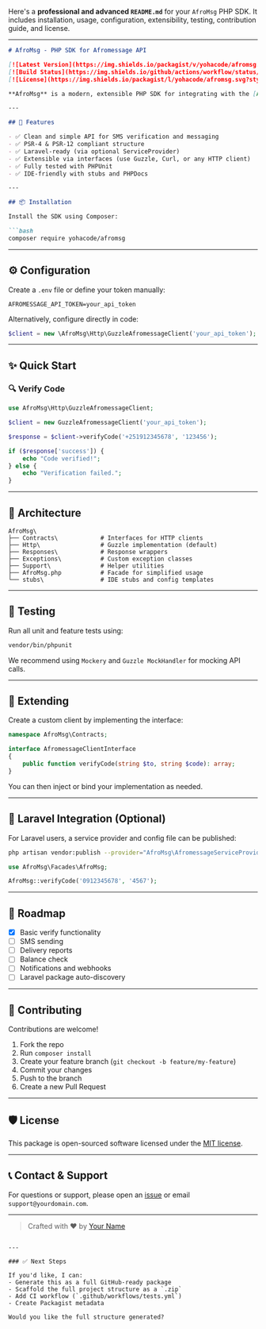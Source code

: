 Here's a **professional and advanced `README.md`** for your `AfroMsg` PHP SDK. It includes installation, usage, configuration, extensibility, testing, contribution guide, and license.

---

````markdown
# AfroMsg - PHP SDK for Afromessage API

[![Latest Version](https://img.shields.io/packagist/v/yohacode/afromsg.svg?style=flat-square)](https://packagist.org/packages/yohacode/afromsg)
[![Build Status](https://img.shields.io/github/actions/workflow/status/yohacode/afromsg/tests.yml?branch=main&style=flat-square)](https://github.com/yohacode/afromsg/actions)
[![License](https://img.shields.io/packagist/l/yohacode/afromsg.svg?style=flat-square)](LICENSE)

**AfroMsg** is a modern, extensible PHP SDK for integrating with the [Afromessage API](https://api.afromessage.com/). It supports token-based authentication, code verification, message sending, and is fully PSR-compliant. Ideal for Laravel and any PHP-based backend.

---

## 🚀 Features

- ✅ Clean and simple API for SMS verification and messaging
- ✅ PSR-4 & PSR-12 compliant structure
- ✅ Laravel-ready (via optional ServiceProvider)
- ✅ Extensible via interfaces (use Guzzle, Curl, or any HTTP client)
- ✅ Fully tested with PHPUnit
- ✅ IDE-friendly with stubs and PHPDocs

---

## 📦 Installation

Install the SDK using Composer:

```bash
composer require yohacode/afromsg
````

---

## ⚙️ Configuration

Create a `.env` file or define your token manually:

```env
AFROMESSAGE_API_TOKEN=your_api_token
```

Alternatively, configure directly in code:

```php
$client = new \AfroMsg\Http\GuzzleAfromessageClient('your_api_token');
```

---

## ✨ Quick Start

### 🔍 Verify Code

```php
use AfroMsg\Http\GuzzleAfromessageClient;

$client = new GuzzleAfromessageClient('your_api_token');

$response = $client->verifyCode('+251912345678', '123456');

if ($response['success']) {
    echo "Code verified!";
} else {
    echo "Verification failed.";
}
```

---

## 🧱 Architecture

```plaintext
AfroMsg\
├── Contracts\            # Interfaces for HTTP clients
├── Http\                 # Guzzle implementation (default)
├── Responses\            # Response wrappers
├── Exceptions\           # Custom exception classes
├── Support\              # Helper utilities
├── AfroMsg.php           # Facade for simplified usage
└── stubs\                # IDE stubs and config templates
```

---

## 🧪 Testing

Run all unit and feature tests using:

```bash
vendor/bin/phpunit
```

We recommend using `Mockery` and `Guzzle MockHandler` for mocking API calls.

---

## 🧩 Extending

Create a custom client by implementing the interface:

```php
namespace AfroMsg\Contracts;

interface AfromessageClientInterface
{
    public function verifyCode(string $to, string $code): array;
}
```

You can then inject or bind your implementation as needed.

---

## 🎯 Laravel Integration (Optional)

For Laravel users, a service provider and config file can be published:

```bash
php artisan vendor:publish --provider="AfroMsg\AfromessageServiceProvider"
```

```php
use AfroMsg\Facades\AfroMsg;

AfroMsg::verifyCode('0912345678', '4567');
```

---

## 🧠 Roadmap

* [x] Basic verify functionality
* [ ] SMS sending
* [ ] Delivery reports
* [ ] Balance check
* [ ] Notifications and webhooks
* [ ] Laravel package auto-discovery

---

## 🤝 Contributing

Contributions are welcome!

1. Fork the repo
2. Run `composer install`
3. Create your feature branch (`git checkout -b feature/my-feature`)
4. Commit your changes
5. Push to the branch
6. Create a new Pull Request

---

## 🛡 License

This package is open-sourced software licensed under the [MIT license](LICENSE).

---

## 📞 Contact & Support

For questions or support, please open an [issue](https://github.com/yohacode/afromsg/issues) or email `support@yourdomain.com`.

---

> Crafted with ❤️ by [Your Name](https://github.com/yohacode)

```

---

### ✅ Next Steps

If you'd like, I can:
- Generate this as a full GitHub-ready package
- Scaffold the full project structure as a `.zip`
- Add CI workflow (`.github/workflows/tests.yml`)
- Create Packagist metadata

Would you like the full structure generated?
```
